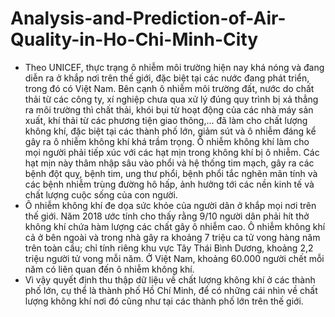 # Analysis-and-Prediction-of-Air-Quality-in-Ho-Chi-Minh-City
- Theo UNICEF, thực trạng ô nhiễm môi trường hiện nay khá nóng và đang diễn 
ra ở khắp nơi trên thế giới, đặc biệt tại các nước đang phát triển, trong đó có 
Việt Nam. Bên cạnh ô nhiễm môi trường đất, nước do chất thải từ các công ty, 
xí nghiệp chưa qua xử lý đúng quy trình bị xả thẳng ra môi trường thì chất thải, 
khói bụi từ hoạt động của các nhà máy sản xuất, khí thải từ các phương tiện 
giao thông,... đã làm cho chất lượng không khí, đặc biệt tại các thành phố lớn, 
giảm sút và ô nhiễm đáng kể gây ra ô nhiễm không khí khá trầm trọng. Ô nhiễm 
không khí làm cho mọi người phải tiếp xúc với các hạt mịn trong không khí bị
ô nhiễm. Các hạt mịn này thâm nhập sâu vào phổi và hệ thống tim mạch, gây 
ra các bệnh đột quỵ, bệnh tim, ung thư phổi, bệnh phổi tắc nghẽn mãn tính và 
các bệnh nhiễm trùng đường hô hấp, ảnh hưởng tới các nền kinh tế và chất 
lượng cuộc sống của con người.
- Ô nhiễm không khí đe dọa sức khỏe của người dân ở khắp mọi nơi trên thế
giới. Năm 2018 ước tính cho thấy rằng 9/10 người dân phải hít thở không khí 
chứa hàm lượng các chất gây ô nhiễm cao. Ô nhiễm không khí cả ở bên ngoài 
và trong nhà gây ra khoảng 7 triệu ca tử vong hàng năm trên toàn cầu; chỉ tính 
riêng khu vực Tây Thái Bình Dương, khoảng 2,2 triệu người tử vong mỗi năm. 
Ở Việt Nam, khoảng 60.000 người chết mỗi năm có liên quan đến ô nhiễm 
không khí.
- Vì vậy quyết định thu thập dữ liệu về chất lượng không khí ở các thành 
phố lớn, cụ thể là thành phố Hồ Chí Minh, để có những cái nhìn về chất lượng 
không khí nơi đó cũng như tại các thành phố lớn trên thế giới.
